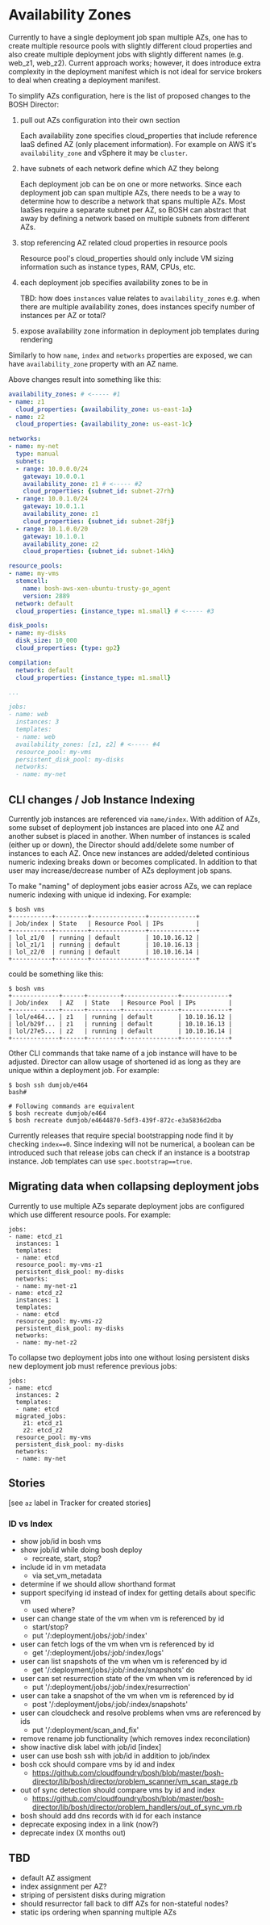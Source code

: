 # Availability Zones

Currently to have a single deployment job span multiple AZs, one has to create multiple resource pools with slightly different cloud properties and also create multiple deployment jobs with slightly different names (e.g. web_z1, web_z2). Current approach works; however, it does introduce extra complexity in the deployment manifest which is not ideal for service brokers to deal when creating a deployment manifest.

To simplify AZs configuration, here is the list of proposed changes to the BOSH Director:

1. pull out AZs configuration into their own section

	Each availability zone specifies cloud_properties that include reference IaaS defined AZ (only placement information). For example on AWS it's `availability_zone` and vSphere it may be `cluster`.

2. have subnets of each network define which AZ they belong

	Each deployment job can be on one or more networks. Since each deployment job can span multiple AZs, there needs to be a way to determine how to describe a network that spans multiple AZs. Most IaaSes require a separate subnet per AZ, so BOSH can abstract that away by defining a network based on multiple subnets from different AZs.

3. stop referencing AZ related cloud properties in resource pools

	Resource pool's cloud_properties should only include VM sizing information such as instance types, RAM, CPUs, etc.

4. each deployment job specifies availability zones to be in

	TBD: how does `instances` value relates to `availability_zones` e.g. when there are multiple availability zones, does instances specify number of instances per AZ or total?

5. expose availability zone information in deployment job templates during rendering

  Similarly to how `name`, `index` and `networks` properties are exposed, we can have `availability_zone` property with an AZ name.

Above changes result into something like this:

```yaml
availability_zones: # <----- #1
- name: z1
  cloud_properties: {availability_zone: us-east-1a}
- name: z2
  cloud_properties: {availability_zone: us-east-1c}

networks:
- name: my-net
  type: manual
  subnets:
  - range: 10.0.0.0/24
    gateway: 10.0.0.1
    availability_zone: z1 # <----- #2
    cloud_properties: {subnet_id: subnet-27rh}
  - range: 10.0.1.0/24
    gateway: 10.0.1.1
    availability_zone: z1
    cloud_properties: {subnet_id: subnet-28fj}
  - range: 10.1.0.0/20
    gateway: 10.1.0.1
    availability_zone: z2
    cloud_properties: {subnet_id: subnet-14kh}

resource_pools:
- name: my-vms
  stemcell:
  	name: bosh-aws-xen-ubuntu-trusty-go_agent
  	version: 2889
  network: default
  cloud_properties: {instance_type: m1.small} # <----- #3

disk_pools:
- name: my-disks
  disk_size: 10_000
  cloud_properties: {type: gp2}

compilation:
  network: default
  cloud_properties: {instance_type: m1.small}

...

jobs:
- name: web
  instances: 3
  templates:
  - name: web
  availability_zones: [z1, z2] # <----- #4
  resource_pool: my-vms
  persistent_disk_pool: my-disks
  networks:
  - name: my-net
```

## CLI changes / Job Instance Indexing

Currently job instances are referenced via `name/index`. With addition of AZs, some subset of deployment job instances are placed into one AZ and another subset is placed in another. When number of instances is scaled (either up or down), the Director should add/delete some number of instances to each AZ. Once new instances are added/deleted continious numeric indexing breaks down or becomes complicated. In addition to that user may increase/decrease number of AZs deployment job spans.

To make "naming" of deployment jobs easier across AZs, we can replace numeric indexing with unique id indexing. For example:

```
$ bosh vms
+-----------+---------+---------------+-------------+
| Job/index | State   | Resource Pool | IPs         |
+-----------+---------+---------------+-------------+
| lol_z1/0  | running | default       | 10.10.16.12 |
| lol_z1/1  | running | default       | 10.10.16.13 |
| lol_z2/0  | running | default       | 10.10.16.14 |
+-----------+---------+---------------+-------------+
```

could be something like this:

```
$ bosh vms
+-------------+------+---------+---------------+-------------+
| Job/index   | AZ   | State   | Resource Pool | IPs         |
+------- -----+------+---------+---------------+-------------+
| lol/e464... | z1   | running | default       | 10.10.16.12 |
| lol/b29f... | z1   | running | default       | 10.10.16.13 |
| lol/27e5... | z2   | running | default       | 10.10.16.14 |
+-------------+------+---------+---------------+-------------+
```

Other CLI commands that take name of a job instance will have to be adjusted. Director can allow usage of shortened id as long as they are unique within a deployment job. For example:

```
$ bosh ssh dumjob/e464
bash#

# Following commands are equivalent
$ bosh recreate dumjob/e464
$ bosh recreate dumjob/e4644870-5df3-439f-872c-e3a5836d2dba
```

Currently releases that require special bootstrapping node find it by checking `index==0`. Since indexing will not be numerical, a boolean can be introduced such that release jobs can check if an instance is a bootstrap instance. Job templates can use `spec.bootstrap==true`.

## Migrating data when collapsing deployment jobs

Currently to use multiple AZs separate deployment jobs are configured which use different resource pools. For example:

```
jobs:
- name: etcd_z1
  instances: 1
  templates:
  - name: etcd
  resource_pool: my-vms-z1
  persistent_disk_pool: my-disks
  networks:
  - name: my-net-z1
- name: etcd_z2
  instances: 1
  templates:
  - name: etcd
  resource_pool: my-vms-z2
  persistent_disk_pool: my-disks
  networks:
  - name: my-net-z2
```

To collapse two deployment jobs into one without losing persistent disks new deployment job must reference previous jobs:

```
jobs:
- name: etcd
  instances: 2
  templates:
  - name: etcd
  migrated_jobs:
    z1: etcd_z1
    z2: etcd_z2
  resource_pool: my-vms
  persistent_disk_pool: my-disks
  networks:
  - name: my-net
```

## Stories

[see `az` label in Tracker for created stories]

### ID vs Index

- show job/id in bosh vms
- show job/id while doing bosh deploy
  - recreate, start, stop?
- include id in vm metadata
  - via set_vm_metadata
- determine if we should allow shorthand format
- support specifying id instead of index for getting details about specific vm
  - used where?
- user can change state of the vm when vm is referenced by id
  - start/stop?
  - put '/:deployment/jobs/:job/:index'
- user can fetch logs of the vm when vm is referenced by id
  - get '/:deployment/jobs/:job/:index/logs'
- user can list snapshots of the vm when vm is referenced by id
  -  get '/:deployment/jobs/:job/:index/snapshots' do
- user can set resurrection state of the vm when vm is referenced by id
  - put '/:deployment/jobs/:job/:index/resurrection'
- user can take a snapshot of the vm when vm is referenced by id
  - post '/:deployment/jobs/:job/:index/snapshots'
- user can cloudcheck and resolve problems when vms are referenced by ids
  - put '/:deployment/scan_and_fix'
- remove rename job functionality (which removes index reconcilation)
- show inactive disk label with job/id [index]
- user can use bosh ssh with job/id in addition to job/index
- bosh cck should compare vms by id and index
  - https://github.com/cloudfoundry/bosh/blob/master/bosh-director/lib/bosh/director/problem_scanner/vm_scan_stage.rb
- out of sync detection should compare vms by id and index
  - https://github.com/cloudfoundry/bosh/blob/master/bosh-director/lib/bosh/director/problem_handlers/out_of_sync_vm.rb
- bosh should add dns records with id for each instance
- deprecate exposing index in a link (now?)
- deprecate index (X months out)

## TBD

* default AZ assigment
* index assignment per AZ?
* striping of persistent disks during migration
* should resurrector fall back to diff AZs for non-stateful nodes?
* static ips ordering when spanning multiple AZs
